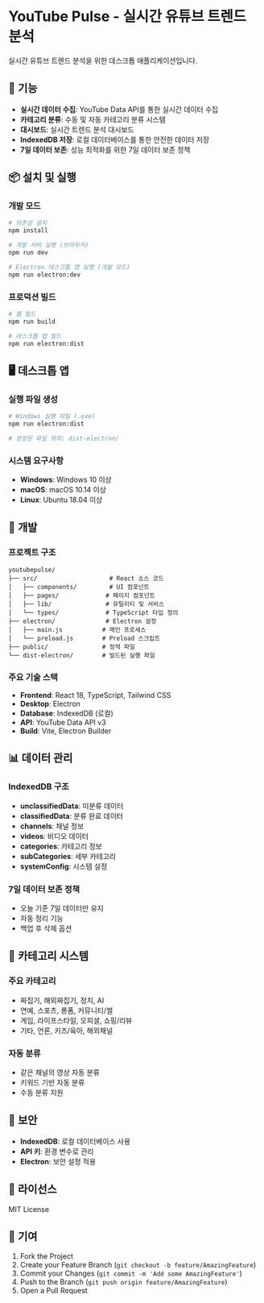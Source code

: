 # YouTube Pulse - 실시간 유튜브 트렌드 분석

실시간 유튜브 트렌드 분석을 위한 데스크톱 애플리케이션입니다.

## 🚀 기능

- **실시간 데이터 수집**: YouTube Data API를 통한 실시간 데이터 수집
- **카테고리 분류**: 수동 및 자동 카테고리 분류 시스템
- **대시보드**: 실시간 트렌드 분석 대시보드
- **IndexedDB 저장**: 로컬 데이터베이스를 통한 안전한 데이터 저장
- **7일 데이터 보존**: 성능 최적화를 위한 7일 데이터 보존 정책

## 📦 설치 및 실행

### 개발 모드

```bash
# 의존성 설치
npm install

# 개발 서버 실행 (브라우저)
npm run dev

# Electron 데스크톱 앱 실행 (개발 모드)
npm run electron:dev
```

### 프로덕션 빌드

```bash
# 웹 빌드
npm run build

# 데스크톱 앱 빌드
npm run electron:dist
```

## 🖥️ 데스크톱 앱

### 실행 파일 생성

```bash
# Windows 실행 파일 (.exe)
npm run electron:dist

# 생성된 파일 위치: dist-electron/
```

### 시스템 요구사항

- **Windows**: Windows 10 이상
- **macOS**: macOS 10.14 이상
- **Linux**: Ubuntu 18.04 이상

## 🔧 개발

### 프로젝트 구조

```
youtubepulse/
├── src/                    # React 소스 코드
│   ├── components/         # UI 컴포넌트
│   ├── pages/             # 페이지 컴포넌트
│   ├── lib/               # 유틸리티 및 서비스
│   └── types/             # TypeScript 타입 정의
├── electron/              # Electron 설정
│   ├── main.js           # 메인 프로세스
│   └── preload.js        # Preload 스크립트
├── public/               # 정적 파일
└── dist-electron/        # 빌드된 실행 파일
```

### 주요 기술 스택

- **Frontend**: React 18, TypeScript, Tailwind CSS
- **Desktop**: Electron
- **Database**: IndexedDB (로컬)
- **API**: YouTube Data API v3
- **Build**: Vite, Electron Builder

## 📊 데이터 관리

### IndexedDB 구조

- **unclassifiedData**: 미분류 데이터
- **classifiedData**: 분류 완료 데이터
- **channels**: 채널 정보
- **videos**: 비디오 데이터
- **categories**: 카테고리 정보
- **subCategories**: 세부 카테고리
- **systemConfig**: 시스템 설정

### 7일 데이터 보존 정책

- 오늘 기준 7일 데이터만 유지
- 자동 정리 기능
- 백업 후 삭제 옵션

## 🎨 카테고리 시스템

### 주요 카테고리

- 짜집기, 해외짜집기, 정치, AI
- 연예, 스포츠, 롱폼, 커뮤니티/썰
- 게임, 라이프스타일, 오피셜, 쇼핑/리뷰
- 기타, 언론, 키즈/육아, 해외채널

### 자동 분류

- 같은 채널의 영상 자동 분류
- 키워드 기반 자동 분류
- 수동 분류 지원

## 🔐 보안

- **IndexedDB**: 로컬 데이터베이스 사용
- **API 키**: 환경 변수로 관리
- **Electron**: 보안 설정 적용

## 📝 라이선스

MIT License

## 🤝 기여

1. Fork the Project
2. Create your Feature Branch (`git checkout -b feature/AmazingFeature`)
3. Commit your Changes (`git commit -m 'Add some AmazingFeature'`)
4. Push to the Branch (`git push origin feature/AmazingFeature`)
5. Open a Pull Request
